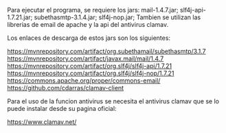 Para ejecutar el programa, se requiere los jars: mail-1.4.7.jar; slf4j-api-1.7.21.jar; subethasmtp-3.1.4.jar; slf4j-nop.jar; 
Tambien se utilizan las librerias de email de apache y la api del antivirus clamav.

Los enlaces de descarga de estos jars son los siguientes:

https://mvnrepository.com/artifact/org.subethamail/subethasmtp/3.1.7 
https://mvnrepository.com/artifact/javax.mail/mail/1.4.7
https://mvnrepository.com/artifact/org.slf4j/slf4j-api/1.7.21
https://mvnrepository.com/artifact/org.slf4j/slf4j-nop/1.7.21
https://commons.apache.org/proper/commons-email/
https://github.com/cdarras/clamav-client

Para el uso de la funcion antivirus se necesita el antivirus clamav que se lo puede instalar desde su pagina oficial:

https://www.clamav.net/
